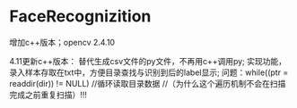 # FaceRecognizition
增加c++版本；opencv 2.4.10


4.11更新c++版本：
替代生成csv文件的py文件，不再用c++调用py;
实现功能，录入样本存取在txt中，方便目录查找与识别到后的label显示;
问题：while((ptr = readdir(dir)) != NULL) //循环读取目录数据 //（为什么这个遍历机制不会在扫描完成之前重复扫描）!!!
